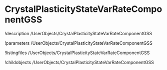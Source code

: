 <!-- MOOSE Documentation Stub: Remove this when content is added. -->

# CrystalPlasticityStateVarRateComponentGSS
!description /UserObjects/CrystalPlasticityStateVarRateComponentGSS

!parameters /UserObjects/CrystalPlasticityStateVarRateComponentGSS

!listingfiles /UserObjects/CrystalPlasticityStateVarRateComponentGSS

!childobjects /UserObjects/CrystalPlasticityStateVarRateComponentGSS
